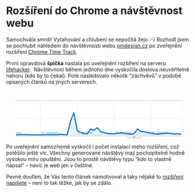 <!--
title : Rozšíření do Chrome a návštěvnost webu
author : Roman Ožana <ozana@omdesign.cz>
date : 25.2.2011 07:56:56
tags : chrome, Extension, Time Track
-->

# Rozšíření do Chrome a návštěvnost webu

Samochvála smrdí! Vytahování a chlubení se nepočítá žejo :-) Rozhodl jsem se pochlubit náhledem do návštěvnosti webu [omdesign.cz][1] po zveřejnění rozšíření [Chrome Time Track][2].

První opravdová **špička** nastala po uveřejnění rozšíření na serveru [lifehacker][3].&nbsp; Návštěvnost během jednoho dne vyskočila doslova neuvěřitelně nahoru (kdo by to čekal). Poté následovalo několik &#8220;záchvěvů&#8221; v podobě opsaných článků na jiných serverech.

<img style="background-image: none; border-bottom: 0px; border-left: 0px; margin: 11px auto; padding-left: 0px; padding-right: 0px; display: block; float: none; border-top: 0px; border-right: 0px; padding-top: 0px" title="image" border="0" alt="image" src="image3.png" width="451" height="132" />

Po uveřejnění samozřejmě vyskočil i počet instalací mého rozšíření, což potěšilo ještě víc. Všechny generované návštěvy mají pochopitelně hodně vysokou míru opuštění. Jsou to prostě návštěvy typu &#8220;kdo to vlastně napsal&#8221; – navíc je web jen v češtině.

Pevně doufám, že Vás tento článek namotivoval a taky nějaké to [rozšíření napíšete][4] – není to tak těžké, jak by se zdálo.

 [1]: http://www.omdesign.cz/
 [2]: https://chrome.google.com/webstore/detail/hbhcgdpbdenjjpekdajanfgchlgacdea
 [3]: http://lifehacker.com/#!5707433/chrome-time-track-eases-project-time-tracking
 [4]: https://github.com/OzzyCzech/Chrome-Time-Track